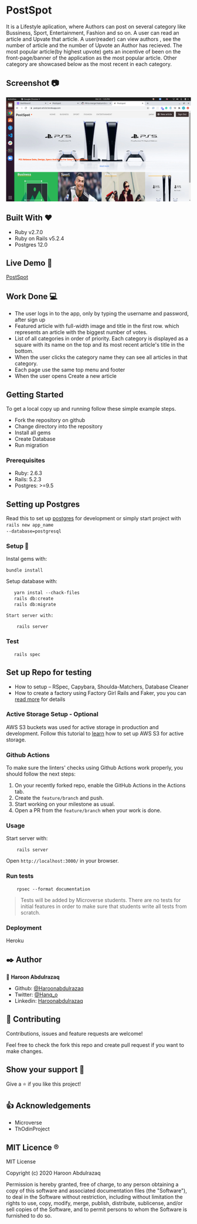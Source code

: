 # PostSpot
It is a Lifestyle aplication, where Authors can post on several category like Bussiness, Sport, Entertainment, Fashion and so on. A user can read an article and Upvate that article. A user(reader) can view authors , see the number of article and the number of Upvote an Author has recieved. The most popular article(by highest upvote) gets an incentive of been on the front-page/banner of the application as the most popular article. Other category are showcased below as the most recent in each category.

## Screenshot :camera:
![screenshot](app/assets/images/Image.png)

## Built With :heart:

- Ruby v2.7.0
- Ruby on Rails v5.2.4
- Postgres 12.0

## Live Demo :rocket:
 [PostSpot](https://postspot-article.herokuapp.com/)

## Work Done :computer:
- The user logs in to the app, only by typing the username and password, after sign up
- Featured article with full-width image and title in the first row. which represents an article with the biggest number of votes.
- List of all categories in order of priority. Each category is displayed as a square with its name on the top and its most recent article's title in the bottom.
- When the user clicks the category name they can see all articles in that category.
- Each page use the same top menu and footer
- When the user opens Create a new article

## Getting Started 

To get a local copy up and running follow these simple example steps.
- Fork the repository on github
- Change directory into the repository
- Install all gems
- Create Database
- Run migration


### Prerequisites

- Ruby: 2.6.3
- Rails: 5.2.3
- Postgres: >=9.5

## Setting up Postgres
Read this to set up [postgres](https://www.calhoun.io/how-to-install-postgresql-9-5-on-ubuntu-16-04/) for development
or simply start project with 
<code> rails new app_name --database=postgresql </code>

### Setup :wrench:

Instal gems with:

```
bundle install
```

Setup database with:

```
   yarn instal --chack-files
   rails db:create
   rails db:migrate
```
    Start server with:
```
    rails server
```
### Test 
 ```
    rails spec
 ```
## Set up Repo for testing
- How to setup – RSpec, Capybara, Shoulda-Matchers, Database Cleaner
- How to create a factory using Factory Girl Rails and Faker, you you can [read more](https://www.sitepoint.com/learn-the-first-best-practices-for-rails-and-rspec/) for details


### Active Storage Setup - Optional

AWS S3 buckets was used for active storage in production and development. Follow this tutorial to [learn](https://medium.com/@iachieve80/rails-6-0-upload-images-using-active-storage-and-amazon-simple-storage-service-amazon-s3-36861c03dc4a) how to set up AWS S3 for active storage.


### Github Actions

To make sure the linters' checks using Github Actions work properly, you should follow the next steps:

1. On your recently forked repo, enable the GitHub Actions in the Actions tab.
2. Create the `feature/branch` and push.
3. Start working on your milestone as usual.
4. Open a PR from the `feature/branch` when your work is done.


### Usage

Start server with:

```
    rails server
```

Open `http://localhost:3000/` in your browser.

### Run tests

```
    rpsec --format documentation
```

> Tests will be added by Microverse students. There are no tests for initial features in order to make sure that students write all tests from scratch.

### Deployment

 Heroku

## ✒️ Author

👤 **Haroon Abdulrazaq**

- Github: [@Haroonabdulrazaq](https://github.com/Haroonabdulrazaq)
- Twitter: [@Hanq_o](https://twitter.com/Hanq_o)
- Linkedin: [Haroonabdulrazaq](https://www.linkedin.com/in/haroon-abdulrazaq/)


## 🤝 Contributing

Contributions, issues and feature requests are welcome!

Feel free to check the fork this repo and create pull request if you want to make changes.

## Show your support :muscle:

Give a ⭐️ if you like this project!

## :thumbsup: Acknowledgements

- Microverse  
- ThOdinProject 

## MIT Licence :registered:

MIT License

Copyright (c) 2020 Haroon Abdulrazaq

Permission is hereby granted, free of charge, to any person obtaining a copy
of this software and associated documentation files (the "Software"), to deal
in the Software without restriction, including without limitation the rights
to use, copy, modify, merge, publish, distribute, sublicense, and/or sell
copies of the Software, and to permit persons to whom the Software is
furnished to do so.